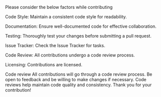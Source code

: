 Please consider the below factors while contributing

Code Style:
Maintain a consistent code style for readability.

Documentation:
Ensure well-documented code for effective collaboration.

Testing:
Thoroughly test your changes before submitting a pull request.

Issue Tracker:
Check the Issue Tracker for tasks.

Code Review:
All contributions undergo a code review process.

Licensing:
Contributions are licensed.

Code review
All contributions will go through a code review process. Be open to feedback and be willing to make changes if necessary. Code reviews help maintain code quality and consistency.
Thank you for your contribution!
